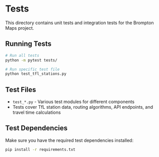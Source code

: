 # Tests

This directory contains unit tests and integration tests for the Brompton Maps project.

## Running Tests

```bash
# Run all tests
python -m pytest tests/

# Run specific test file
python test_tfl_stations.py
```

## Test Files

- `test_*.py` - Various test modules for different components
- Tests cover TfL station data, routing algorithms, API endpoints, and travel time calculations

## Test Dependencies

Make sure you have the required test dependencies installed:
```bash
pip install -r requirements.txt
```
